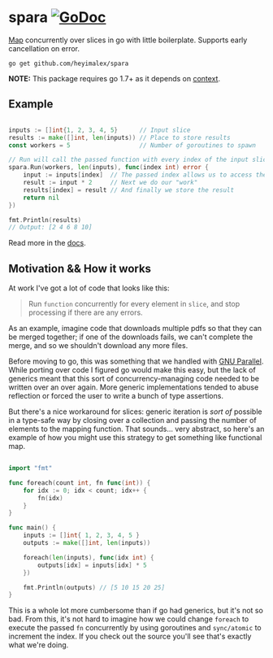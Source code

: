# spara [![GoDoc](https://godoc.org/github.com/heyimalex/spara?status.svg)](https://godoc.org/github.com/heyimalex/spara)

[Map](https://en.wikipedia.org/wiki/Map_(higher-order_function)) concurrently over slices in go with little boilerplate. Supports early cancellation on error.

```
go get github.com/heyimalex/spara
```

**NOTE:** This package requires go 1.7+ as it depends on [context](https://golang.org/pkg/context/).

## Example

```go

inputs := []int{1, 2, 3, 4, 5}      // Input slice
results := make([]int, len(inputs)) // Place to store results
const workers = 5                   // Number of goroutines to spawn

// Run will call the passed function with every index of the input slice.
spara.Run(workers, len(inputs), func(index int) error {
    input := inputs[index]  // The passed index allows us to access the input value
    result := input * 2     // Next we do our "work"
    results[index] = result // And finally we store the result
    return nil
})

fmt.Println(results)
// Output: [2 4 6 8 10]

```

Read more in the [docs](https://godoc.org/github.com/heyimalex/spara).

## Motivation && How it works

At work I've got a lot of code that looks like this:

> Run `function` concurrently for every element in `slice`, and stop processing if there are any errors.

As an example, imagine code that downloads multiple pdfs so that they can be merged together; if one of the downloads fails, we can't complete the merge, and so we shouldn't download any more files.

Before moving to go, this was something that we handled with [GNU Parallel](http://www.gnu.org/software/parallel/). While porting over code I figured go would make this easy, but the lack of generics meant that this sort of concurrency-managing code needed to be written over an over again. More generic implementations tended to abuse reflection or forced the user to write a bunch of type assertions.

But there's a nice workaround for slices: generic iteration is _sort of_ possible in a type-safe way by closing over a collection and passing the number of elements to the mapping function. That sounds... very abstract, so here's an example of how you might use this strategy to get something like functional map.

```go

import "fmt"

func foreach(count int, fn func(int)) {
    for idx := 0; idx < count; idx++ {
        fn(idx)
    }
}

func main() {
    inputs := []int{ 1, 2, 3, 4, 5 }
    outputs := make([]int, len(inputs))

    foreach(len(inputs), func(idx int) {
        outputs[idx] = inputs[idx] * 5
    })

    fmt.Println(outputs) // [5 10 15 20 25]
}

```

This is a whole lot more cumbersome than if go had generics, but it's not so bad. From this, it's not hard to imagine how we could change `foreach` to execute the passed `fn` concurrently by using goroutines and `sync/atomic` to increment the index. If you check out the source you'll see that's exactly what we're doing.

